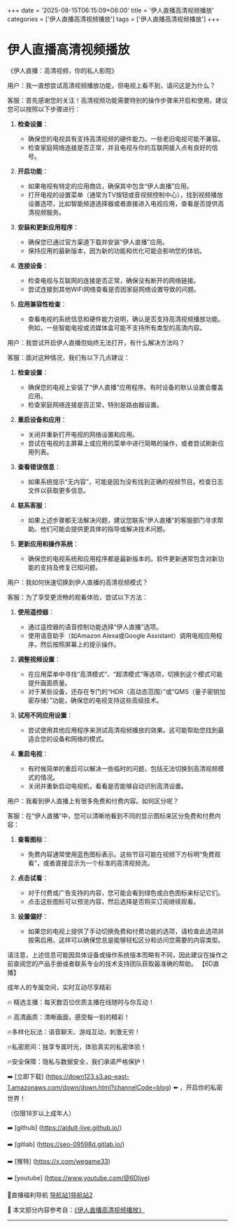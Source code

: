 +++
date = '2025-08-15T06:15:09+08:00'
title = '伊人直播高清视频播放'
categories = ['伊人直播高清视频播放']
tags = ['伊人直播高清视频播放']
+++

# 伊人直播高清视频播放

《伊人直播：高清视频，你的私人影院》

用户：我一直想尝试高清视频播放功能，但电视上看不到，请问这是为什么？

客服：首先感谢您的关注！高清视频功能需要特别的操作步骤来开启和使用，建议您可以按照以下步骤进行：

1. **检查设置**：
   - 确保您的电视具有支持高清视频的硬件能力。一些老旧电视可能不兼容。
   - 检查家庭网络连接是否正常，并且电视与你的互联网接入点有良好的信号。

2. **开启功能**：
   - 如果电视有特定的应用商店，确保其中包含“伊人直播”应用。
   - 打开电视的设置菜单（通常为TV按钮或音视频控制中心），找到视频播放设置选项，比如智能频道选择器或者直接进入电视应用，查看是否提供高清视频服务。

3. **安装和更新应用程序**：
   - 确保您已通过官方渠道下载并安装“伊人直播”应用。
   - 保持应用的最新版本，因为新的功能和优化可能会影响您的体验。

4. **连接设备**：
   - 检查电视与互联网的连接是否正常，确保没有断开的网络链接。
   - 尝试连接到其他WiFi网络查看是否因家庭网络设置导致的问题。

5. **应用兼容性检查**：
   - 查看电视的系统信息和硬件能力说明，确认是否支持高清视频播放功能。例如，一些智能电视或流媒体盒可能不支持所有类型的高清内容。

用户：我尝试开启伊人直播但始终无法打开，有什么解决方法吗？

客服：面对这种情况，我们有以下几点建议：

1. **检查设置**：
   - 确保您的电视上安装了“伊人直播”应用程序。有时设备的默认设置会覆盖应用。
   - 检查家庭网络连接是否正常，特别是路由器设置。

2. **重启设备和应用**：
   - 关闭并重新打开电视的网络设置和应用。
   - 尝试在电视的主屏幕上或应用的菜单中进行简略的操作，或者尝试刷新应用列表。

3. **查看错误信息**：
   - 如果系统提示“无内容”，可能是因为没有找到正确的视频节目。检查日志文件以获取更多信息。

4. **联系客服**：
   - 如果上述步骤都无法解决问题，建议您联系“伊人直播”的客服部门寻求帮助。他们可能会提供更具体的指导或解决技术问题。

5. **更新应用和操作系统**：
   - 确保您的电视系统和应用程序都是最新版本的。软件更新通常包含对新功能的支持及修复已知问题。

用户：我如何快速切换到伊人直播的高清视频模式？

客服：为了享受更流畅的观看体验，尝试以下方法：

1. **使用遥控器**：
   - 通过遥控器的语音控制功能选择“伊人直播”选项。
   - 使用语音助手（如Amazon Alexa或Google Assistant）调用电视应用程序，然后按照屏幕上的提示操作。

2. **调整视频设置**：
   - 在应用菜单中寻找“高清模式”、“超清模式”等选项，切换到这个模式可能提升画面质量。
   - 对于某些设备，还存在专门的“HDR（高动态范围）”或“QMS（量子密钥加密存储）”功能，确保您的电视支持这些高级技术。

3. **试用不同应用设置**：
   - 尝试使用其他应用程序来测试高清视频播放的效果。这可能帮助您找到最适合您的设备和网络的模式。

4. **重启电视**：
   - 有时候简单的重启可以解决一些临时的问题，包括无法切换到高清视频模式的情况。
   - 关闭并重新启动电视机，看看是否能够自动识别高清设置。

用户：我看到伊人直播上有很多免费和付费内容。如何区分呢？

客服：在“伊人直播”中，您可以清晰地看到不同的显示图标来区分免费和付费内容：

1. **查看图标**：
   - 免费内容通常使用蓝色图标表示。这些节目可能在视频下方标明“免费观看”，或者直接显示为一个标准的高清视频流。

2. **点击试看**：
   - 对于付费或广告支持的内容，您可能会看到绿色或白色图标来标记它们。
   - 点击这些图标可以预览内容，然后选择是否购买订阅继续观看。

3. **设置偏好**：
   - 如果您的电视上提供了手动切换免费和付费功能的选项，请检查此选项并按需启用。这样可以确保您总是能够轻松区分和访问您需要的内容类型。

请注意，上述信息可能因具体设备或操作系统版本而略有不同，因此建议在操作之前查阅您的产品手册或者联系专业的技术支持团队获取最准确的帮助。
【6D直播】

 成年人的专属空间，实时互动尽享精彩

🔥 精选主播：每天数百位优质主播在线随时与你互动！

🔥 高清画质：清晰画面，感受每一刻的精彩！

🔥多样化玩法：语音聊天、游戏互动，刺激无穷！

🔥私密房间：独享专属时光，体验真实的私密体验！

🔥安全保障：隐私与数据安全，我们承诺严格保护！

➡️ [立即下载] (https://down123.s3.ap-east-1.amazonaws.com/down/down.html?channelCode=blog) ⬅️ ，开启你的私密世界！

 （仅限18岁以上成年人）

➡️ [github] (https://aldult-live.github.io/)

➡️ [gitlab] (https://seo-09598d.gitlab.io/)

➡️ [推特] (https://x.com/wegame33)

➡️ [youtube] (https://www.youtube.com/@6Dlive)

🔞直播福利导航   [导航站1](https://webstack-86085a.gitlab.io/)[导航站2](https://onlygit123-2.github.io/)

📘 本文部分内容参考自：[《伊人直播高清视频播放》](https://webstack-hugo-15.pages.dev/)

---
